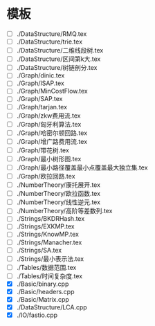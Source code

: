 # 模板

+ [ ] ./DataStructure/RMQ.tex
+ [ ] ./DataStructure/trie.tex
+ [ ] ./DataStructure/二维线段树.tex
+ [ ] ./DataStructure/区间第k大.tex
+ [ ] ./DataStructure/树链剖分.tex
+ [ ] ./Graph/dinic.tex
+ [ ] ./Graph/ISAP.tex
+ [ ] ./Graph/MinCostFlow.tex
+ [ ] ./Graph/SAP.tex
+ [ ] ./Graph/tarjan.tex
+ [ ] ./Graph/zkw费用流.tex
+ [ ] ./Graph/匈牙利算法.tex
+ [ ] ./Graph/哈密尔顿回路.tex
+ [ ] ./Graph/增广路费用流.tex
+ [ ] ./Graph/带花树.tex
+ [ ] ./Graph/最小树形图.tex
+ [ ] ./Graph/最小路径覆盖最小点覆盖最大独立集.tex
+ [ ] ./Graph/欧拉回路.tex
+ [ ] ./NumberTheory/康托展开.tex
+ [ ] ./NumberTheory/欧拉函数.tex
+ [ ] ./NumberTheory/线性逆元.tex
+ [ ] ./NumberTheory/高阶等差数列.tex
+ [ ] ./Strings/BKDRHash.tex
+ [ ] ./Strings/EXKMP.tex
+ [ ] ./Strings/KnowMP.tex
+ [ ] ./Strings/Manacher.tex
+ [ ] ./Strings/SA.tex
+ [ ] ./Strings/最小表示法.tex
+ [ ] ./Tables/数据范围.tex
+ [ ] ./Tables/时间复杂度.tex
+ [X] ./Basic/binary.cpp
+ [X] ./Basic/headers.cpp
+ [X] ./Basic/Matrix.cpp
+ [X] ./DataStructure/LCA.cpp
+ [X] ./IO/fastio.cpp
